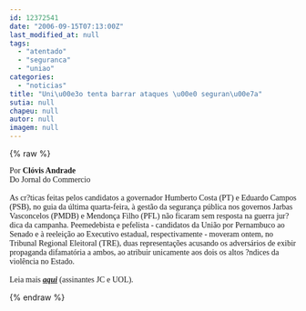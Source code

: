 ```yaml
---
id: 12372541
date: "2006-09-15T07:13:00Z"
last_modified_at: null
tags:
  - "atentado"
  - "seguranca"
  - "uniao"
categories:
  - "noticias"
title: "Uni\u00e3o tenta barrar ataques \u00e0 seguran\u00e7a"
sutia: null
chapeu: null
autor: null
imagem: null
---
```

{% raw %}
<p><P><FONT face=Verdana>Por <STRONG>Clóvis Andrade</STRONG><BR>Do Jornal do Commercio<BR><BR>As cr?ticas feitas pelos candidatos a governador Humberto Costa (PT) e Eduardo Campos (PSB), no guia da última quarta-feira, à gestão da segurança pública nos governos Jarbas Vasconcelos (PMDB) e Mendonça Filho (PFL) não ficaram sem resposta na guerra jur?dica da campanha. Peemedebista e pefelista - candidatos da União por Pernambuco ao Senado e à reeleição ao Executivo estadual, respectivamente - moveram ontem, no Tribunal Regional Eleitoral (TRE), duas representações acusando os adversários de exibir propaganda difamatória a ambos, ao atribuir unicamente aos dois os altos ?ndices da violência no Estado. <BR><BR>Leia mais <STRONG><EM><A href=\"https://jc3.uol.com.br/jornal/2006/09/15/not_200830.php\" target=_blank>aqui</A></EM></STRONG> (assinantes JC e UOL).</FONT></P> </p>
{% endraw %}